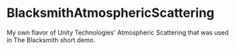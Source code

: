 # BlacksmithAtmosphericScattering
My own flavor of Unity Technologies' Atmospheric Scattering that was used in The Blacksmith short demo.
